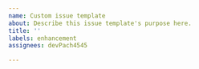 ```yaml
---
name: Custom issue template
about: Describe this issue template's purpose here.
title: ''
labels: enhancement
assignees: devPach4545

---
```



